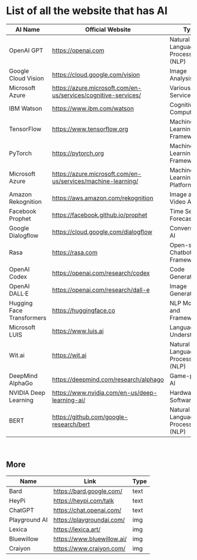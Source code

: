 # List of all the website that has AI 


| AI Name                | Official Website                          | Type                                    |
|------------------------|-------------------------------------------|-----------------------------------------|
| OpenAI GPT             | https://openai.com                         | Natural Language Processing (NLP)       |
| Google Cloud Vision    | https://cloud.google.com/vision            | Image Analysis                          |
| Microsoft Azure       | https://azure.microsoft.com/en-us/services/cognitive-services/ | Various AI Services                   |
| IBM Watson             | https://www.ibm.com/watson                 | Cognitive Computing                     |
| TensorFlow             | https://www.tensorflow.org                 | Machine Learning Framework              |
| PyTorch                | https://pytorch.org                        | Machine Learning Framework              |
| Microsoft Azure       | https://azure.microsoft.com/en-us/services/machine-learning/ | Machine Learning Platform            |
| Amazon Rekognition     | https://aws.amazon.com/rekognition         | Image and Video Analysis                 |
| Facebook Prophet       | https://facebook.github.io/prophet          | Time Series Forecasting                  |
| Google Dialogflow      | https://cloud.google.com/dialogflow         | Conversational AI                        |
| Rasa                   | https://rasa.com                           | Open-source Chatbot Framework            |
| OpenAI Codex           | https://openai.com/research/codex          | Code Generation                          |
| OpenAI DALL·E          | https://openai.com/research/dall-e         | Image Generation                         |
| Hugging Face Transformers | https://huggingface.co                   | NLP Models and Framework                 |
| Microsoft LUIS         | https://www.luis.ai                         | Language Understanding                   |
| Wit.ai                 | https://wit.ai                              | Natural Language Processing (NLP)       |
| DeepMind AlphaGo       | https://deepmind.com/research/alphago      | Game-playing AI                          |
| NVIDIA Deep Learning   | https://www.nvidia.com/en-us/deep-learning-ai/ | Hardware and Software for AI        |
| BERT                   | https://github.com/google-research/bert    | Natural Language Processing (NLP)       |


<br>

## More

| Name | Link | Type |
|---|---|---|
| Bard | https://bard.google.com/ | text |
| HeyPi | https://heypi.com/talk | text |
| ChatGPT | https://chat.openai.com/ | text |
| Playground AI | https://playgroundai.com/ | img |
| Lexica | https://lexica.art/ | img |
| Bluewillow | https://www.bluewillow.ai/ | img |
| Craiyon | https://www.craiyon.com/ | img |



